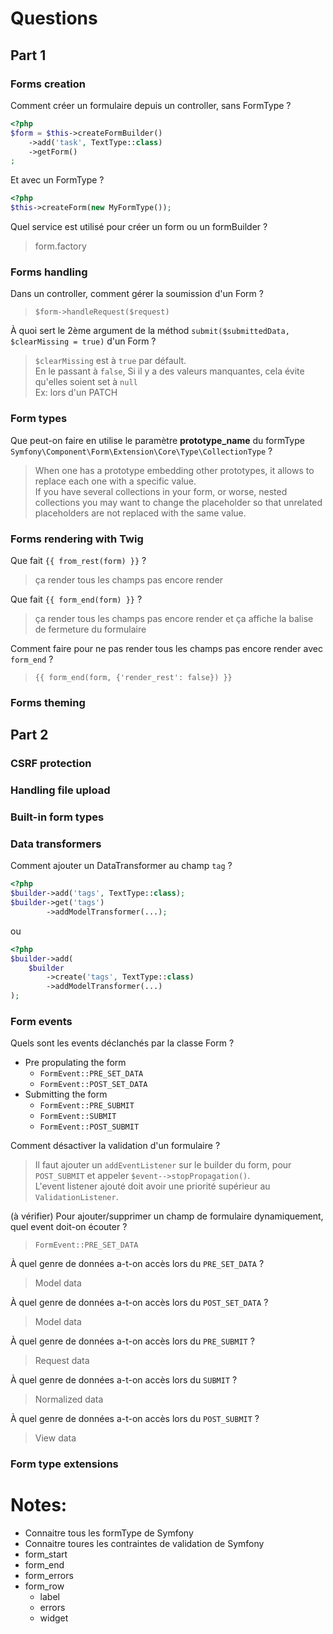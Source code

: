 # Questions

## Part 1

### Forms creation
Comment créer un formulaire depuis un controller, sans FormType ?
```php
<?php
$form = $this->createFormBuilder()
    ->add('task', TextType::class)
    ->getForm()
;
```

Et avec un FormType ?
```php
<?php
$this->createForm(new MyFormType());
```

Quel service est utilisé pour créer un form ou un formBuilder ?
> form.factory

### Forms handling
Dans un controller, comment gérer la soumission d'un Form ?
> `$form->handleRequest($request)`  

À quoi sert le 2ème argument de la méthod `submit($submittedData, $clearMissing = true)` d'un Form ?
> `$clearMissing` est à `true` par défault.   
> En le passant à `false`, Si il y a des valeurs manquantes, cela évite qu'elles soient set à `null`  
> Ex: lors d'un PATCH  

### Form types
Que peut-on faire en utilise le paramètre **prototype_name** du formType `Symfony\Component\Form\Extension\Core\Type\CollectionType` ?
> When one has a prototype embedding other prototypes, it allows to replace each one with a specific value.   
If you have several collections in your form, or worse, nested collections you may want to change the placeholder so that unrelated placeholders are not replaced with the same value.  

### Forms rendering with Twig
Que fait `{{ from_rest(form) }}` ?
> ça render tous les champs pas encore render  

Que fait `{{ form_end(form) }}` ?
> ça render tous les champs pas encore render et ça affiche la balise de fermeture du formulaire  

Comment faire pour ne pas render tous les champs pas encore render avec `form_end` ?
> `{{ form_end(form, {'render_rest': false}) }}`  

### Forms theming


## Part 2

### CSRF protection

### Handling file upload

### Built-in form types

### Data transformers
Comment ajouter un DataTransformer au champ `tag` ?
```php
<?php
$builder->add('tags', TextType::class);
$builder->get('tags')
        ->addModelTransformer(...);
````
ou 
```php
<?php
$builder->add(
    $builder
        ->create('tags', TextType::class)
        ->addModelTransformer(...)
);
```

### Form events
Quels sont les events déclanchés par la classe Form ?
- Pre propulating the form
    - `FormEvent::PRE_SET_DATA`
    - `FormEvent::POST_SET_DATA`
- Submitting the form
    - `FormEvent::PRE_SUBMIT`
    - `FormEvent::SUBMIT`
    - `FormEvent::POST_SUBMIT`

Comment désactiver la validation d'un formulaire ?
> Il faut ajouter un `addEventListener` sur le builder du form, pour `POST_SUBMIT` et appeler `$event-­‐>stopPropagation()`.  
> L'event listener ajouté doit avoir une priorité supérieur au ` ValidationListener`.

(à vérifier) Pour ajouter/supprimer un champ de formulaire dynamiquement, quel event doit-on écouter ?
> `FormEvent::PRE_SET_DATA`

À quel genre de données a-t-on accès lors du `PRE_SET_DATA` ?
> Model data

À quel genre de données a-t-on accès lors du `POST_SET_DATA` ?
> Model data

À quel genre de données a-t-on accès lors du `PRE_SUBMIT` ?
> Request data

À quel genre de données a-t-on accès lors du `SUBMIT` ?
> Normalized data

À quel genre de données a-t-on accès lors du `POST_SUBMIT` ?
> View data

### Form type extensions


# Notes:
- Connaitre tous les formType de Symfony  
- Connaitre toures les contraintes de validation de Symfony  
- form_start
- form_end
- form_errors
- form_row
    - label
    - errors
    - widget
